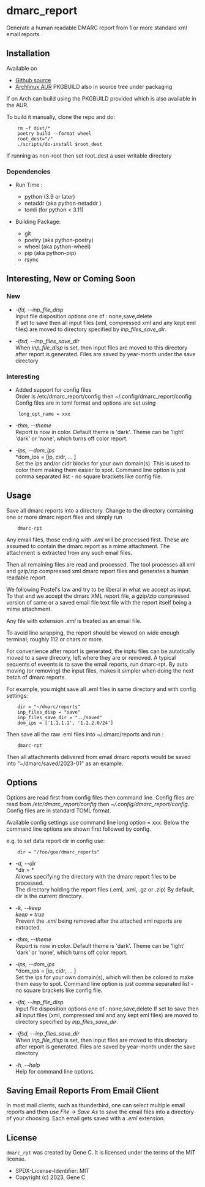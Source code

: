 # dmarc_report

Generate a human readable DMARC report from 1 or more standard xml email reports .

## Installation

Available on
 - [Github source ](https://github.com/gene-git/dmarc_report)
 - [Archlinux AUR](https://aur.archlinux.org/packages/dmarc_report)
   PKGBUILD also in source tree under packaging

If on Arch can build using the PKGBUILD provided which is also available in the AUR.

To build it manually, clone the repo and do:

        rm -f dist/*
        poetry build --format wheel
        root_dest="/"
        ./scripts/do-install $root_dest

  If running as non-root then set root\_dest a user writable directory

### Dependencies

- Run Time :
  - python (3.9 or later)
  - netaddr (aka python-netaddr )
  - tomli (for python < 3.11)

- Building Package:
  - git
  - poetry (aka python-poetry)
  - wheel (aka python-wheel)
  - pip (aka python-pip)
  - rsync

## Interesting, New or Coming Soon

### New

 - *-ifd, --inp_file_disp*  
   Input file disposition options one of : none,save,delete  
   If set to save then all input files (xml, compressed xml and any kept eml files) are moved
   to directory specified by *inp_files_save_dir*.  


 - *-ifsd, --inp_files_save_dir*  
   When *inp_file_disp* is set, then input files are moved to this directory after report
   is generated.  Files are saved by year-month under the save directory

### Interesting

 - Added support for config files  
   Order is /etc/dmarc\_report/config then ~/.config/dmarc\_report/config
   Config files are in toml format and options are set using

        long_opt_name = xxx

 - *-thm, --theme*  
   Report is now in color.
   Default theme is 'dark'. Theme can be 'light' 'dark' or 'none', which turns off color report.

 - *-ips, --dom_ips*  
   *dom_ips = [ip, cidr, ... ]  
   Set the ips and/or cidr blocks for your own domain(s). 
   This is used to color them making them easier to spot.
   Command line option is just comma separated list - no square brackets like config file.

## Usage

Save all dmarc reports into a directory. 
Change to the directory containing one or more dmarc report files and simply run


        dmarc-rpt

Any email files, those ending with *.eml* will be processed first. These are assumed to
contain the dmarc report as a mime attachment. The attachment is extracted from any such email 
files. 

Then all remaining files are read and processed. The tool processes all xml 
and gzip/zip compressed xml dmarc report files and generates a human readable report.

We following Postel's law and try to be liberal in what we accept as input. To that end
we accept the dmarc XML report file, a gzip/zip compressed version of same or a saved email 
file text file with the report itself being a mime attachment.

Any file with extension *.eml* is treated as an email file.

To avoid line wrapping, the report should be viewed on wide enough terminal; roughly 112 or chars or more.

For convenience after report is generated, the inptu files can be autotically moved to a save 
direcory, left where they are or removed. A typical sequents of eveents is to save
the email reports, run dmarc-rpt.  By auto moving (or removing) the input files, makes it simpler
when doing the next batch of dmarc reports.

For example, you might save all .eml files in same directory and with config settings:

        dir = "~/dmarc/reports"
        inp_files_disp = "save"
        inp_files_save_dir = "../saved"
        dom_ips = ['1.1.1.1', '1.2.2.0/24']


Then save all the raw .eml files into ~/.dmarc/reports and run :

        dmarc-rpt

Then all attachments delivered from email dmarc reports would be saved into "~/dmarc/saved/2023-01"
as an example. 

## Options

Options are read first from config files then command line. Config files are read
from */etc/dmarc_report/config* then *~/.config/dmarc_report/config*.  Config files
are in standard TOML format.

Available config settings use command line long option = xxx.
Below the command line options are shown first followed by config.

e.g. to set data report dir in config use:

        dir = "/foo/goo/dmarc_reports"

 - *-d, --dir*   
   *dir = *  
   Allows specifying the directory with the dmarc report files to be processed.  
   The directory holding the report files (.eml, .xml, .gz or .zip)
   By default, dir is the current directory.

 - *-k, --keep*  
   *keep = true*  
   Prevent the *.eml* being removed after the attached xml reports are extracted.

 - *-thm, --theme*  
   Report is now in color.
   Default theme is 'dark'. Theme can be 'light' 'dark' or 'none', which turns off color report.

 - *-ips, --dom_ips*  
   *dom_ips = [ip, cidr, ... ]  
   Set the ips for your own domain(s), which will then be colored to make them easy to spot.
   Command line option is just comma separated list - no square brackets like config file.

 - *-ifd, --inp_file_disp*  
   Input file disposition options one of : none,save,delete
   If set to save then all input files (xml, compressed xml and any kept eml files) are moved
   to directory specified by *inp_files_save_dir*.  

 - *-ifsd, --inp_files_save_dir*  
   When *inp_file_disp* is set, then input files are moved to this directory after report
   is generated.  Files are saved by year-month under the save directory

 - *-h, --help*  
   Help for command line options.

## Saving Email Reports From Email Client

In most mail clients, such as thunderbird,  one can select multiple email reports and 
then use *File -> Save As* to save the email files into a directory of your choosing.
Each email gets saved with a *.eml* extension.


## License

`dmarc_rpt` was created by Gene C. It is licensed under the terms of the MIT license.

 - SPDX-License-Identifier: MIT
 - Copyright (c) 2023, Gene C 


